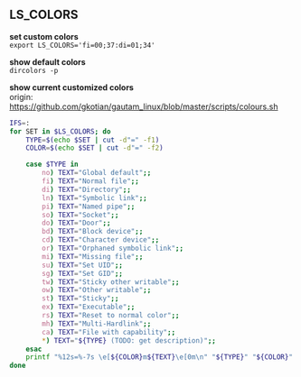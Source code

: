 LS_COLORS
---

**set custom colors**  
`export LS_COLORS='fi=00;37:di=01;34'`  

**show default colors**  
`dircolors -p`  

**show current customized colors**  
origin: https://github.com/gkotian/gautam_linux/blob/master/scripts/colours.sh  
```sh
IFS=:
for SET in $LS_COLORS; do
    TYPE=$(echo $SET | cut -d"=" -f1)
    COLOR=$(echo $SET | cut -d"=" -f2)

    case $TYPE in
        no) TEXT="Global default";;
        fi) TEXT="Normal file";;
        di) TEXT="Directory";;
        ln) TEXT="Symbolic link";;
        pi) TEXT="Named pipe";;
        so) TEXT="Socket";;
        do) TEXT="Door";;
        bd) TEXT="Block device";;
        cd) TEXT="Character device";;
        or) TEXT="Orphaned symbolic link";;
        mi) TEXT="Missing file";;
        su) TEXT="Set UID";;
        sg) TEXT="Set GID";;
        tw) TEXT="Sticky other writable";;
        ow) TEXT="Other writable";;
        st) TEXT="Sticky";;
        ex) TEXT="Executable";;
        rs) TEXT="Reset to normal color";;
        mh) TEXT="Multi-Hardlink";;
        ca) TEXT="File with capability";;
        *) TEXT="${TYPE} (TODO: get description)";;
    esac
    printf "%12s=%-7s \e[${COLOR}m${TEXT}\e[0m\n" "${TYPE}" "${COLOR}"
done
```

